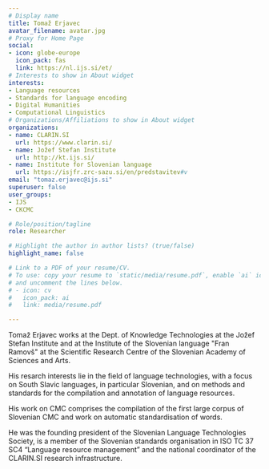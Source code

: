 ```yaml
---
# Display name
title: Tomaž Erjavec
avatar_filename: avatar.jpg
# Proxy for Home Page
social:
- icon: globe-europe
  icon_pack: fas
  link: https://nl.ijs.si/et/
# Interests to show in About widget
interests:
- Language resources
- Standards for language encoding
- Digital Humanities
- Computational Linguistics
# Organizations/Affiliations to show in About widget
organizations:
- name: CLARIN.SI
  url: https://www.clarin.si/
- name: Jožef Stefan Institute
  url: http://kt.ijs.si/
- name: Institute for Slovenian language
  url: https://isjfr.zrc-sazu.si/en/predstavitev#v
email: "tomaz.erjavec@ijs.si"
superuser: false
user_groups:
- IJS
- CKCMC 

# Role/position/tagline
role: Researcher

# Highlight the author in author lists? (true/false)
highlight_name: false

# Link to a PDF of your resume/CV.
# To use: copy your resume to `static/media/resume.pdf`, enable `ai` icons in `params.toml`, 
# and uncomment the lines below.
# - icon: cv
#   icon_pack: ai
#   link: media/resume.pdf

---
```

Tomaž Erjavec works at the Dept. of Knowledge Technologies at the
Jožef Stefan Institute and at the Institute of the Slovenian language
"Fran Ramovš" at the Scientific Research Centre of the Slovenian
Academy of Sciences and Arts.

His resarch interests lie in the field of language technologies, with
a focus on South Slavic languages, in particular Slovenian, and on
methods and standards for the compilation and annotation of language
resources.

His work on CMC comprises the compilation of the first large corpus of
Slovenian CMC and work on automatic standardisation of words.

He was the founding president of the Slovenian Language Technologies
Society, is a member of the Slovenian standards organisation in ISO TC
37 SC4 “Language resource management” and the national coordinator of
the CLARIN.SI research infrastructure.
